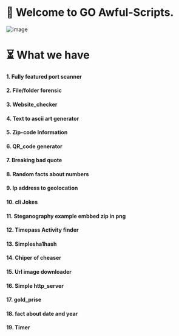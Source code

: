 # 🤠 Welcome to GO Awful-Scripts.
![image](https://user-images.githubusercontent.com/83164668/122456297-068ac300-cfcb-11eb-82fa-22e56d8374ee.png)

# ⏳ What we have
#### 1. Fully featured port scanner
#### 2. File/folder forensic
#### 3. Website_checker
#### 4. Text to ascii art generator
#### 5. Zip-code Information
#### 6. QR_code generator
#### 7. Breaking bad quote
#### 8. Random facts about numbers
#### 9. Ip address to geolocation
#### 10. cli Jokes
#### 11. Steganography example embbed zip in png
#### 12. Timepass Activity finder
#### 13. Simplesha1hash
#### 14. Chiper of cheaser
#### 15. Url image downloader
#### 16. Simple http_server
#### 17. gold_prise
#### 18. fact about date and year
#### 19. Timer
